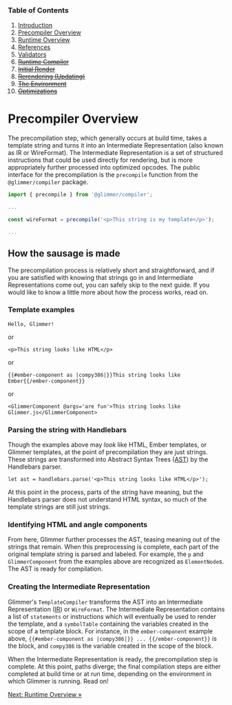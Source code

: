 ### Table of Contents

1. [Introduction](./01-introduction.md)
2. [Precompiler Overview](./02-precompiler-overview.md)
3. [Runtime Overview](./03-runtime-overview.md)
4. [References](./04-references.md)
5. [Validators](./05-validators.md)
6. [~~Runtime Compiler~~](./06-runtime-compiler.md)
7. [~~Initial Render~~](./07-initial-render.md)
8. [~~Rerendering (Updating)~~](./08-rerendering-updating.md)
9. [~~The Environment~~](./09-the-environment.md)
10. [~~Optimizations~~](./10-optimizations.md)

# Precompiler Overview

The precompilation step, which generally occurs at build time, takes a template string and turns it into an Intermediate Representation (also known as IR or WireFormat). The Intermediate Representation is a set of structured instructions that could be used directly for rendering, but is more appropriately further processed into optimized opcodes. The public interface for the precompilation is the `precompile` function from the `@glimmer/compiler` package.

```js
import { precompile } from '@glimmer/compiler';

...

const wireFormat = precompile('<p>This string is my template</p>');

...
```

## How the sausage is made
The precompilation process is relatively short and straightforward, and if you are satisfied with knowing that strings go in and Intermediate Representations come out, you can safely skip to the next guide. If you would like to know a little more about how the process works, read on.

### Template examples
```
Hello, Glimmer!
```

or

```
<p>This string looks like HTML</p>
```

or

```
{{#ember-component as |compy386|}}This string looks like Ember{{/ember-component}}
```

or

```
<GlimmerComponent @args='are fun'>This string looks like Glimmer.js</GlimmerComponent>
```

### Parsing the string with Handlebars

Though the examples above may _look_ like HTML, Ember templates, or Glimmer templates, at the point of precompilation they are just strings. These strings are transformed into Abstract Syntax Trees ([AST](https://en.wikipedia.org/wiki/Abstract_syntax_tree)) by the Handlebars parser.

```
let ast = handlebars.parse('<p>This string looks like HTML</p>');
```

At this point in the process, parts of the string have meaning, but the Handlebars parser does not understand HTML syntax, so much of the template strings are still just strings.

### Identifying HTML and angle components

From here, Glimmer further processes the AST, teasing meaning out of the strings that remain. When this preprocessing is complete, each part of the original template string is parsed and labeled. For example, the `p` and `GlimmerComponent` from the examples above are recognized as `ElementNode`s. The AST is ready for compilation.

### Creating the Intermediate Representation

Glimmer's `TemplateCompiler` transforms the AST into an Intermediate Representation ([IR](https://en.wikipedia.org/wiki/Intermediate_representation)) or `WireFormat`. The Intermediate Representation contains a list of `statements` or instructions which will eventually be used to render the template, and a `symbolTable` containing the variables created in the scope of a template block. For instance, in the `ember-component` example above, `{{#ember-component as |compy386|}} ... {{/ember-component}}` is the block, and `compy386` is the variable created in the scope of the block.

When the Intermediate Representation is ready, the precompilation step is complete. At this point, paths diverge; the final compilation steps are either completed at build time or at run time, depending on the environment in which Glimmer is running. Read on!

[Next: Runtime Overview »](./03-runtime-overview.md)
